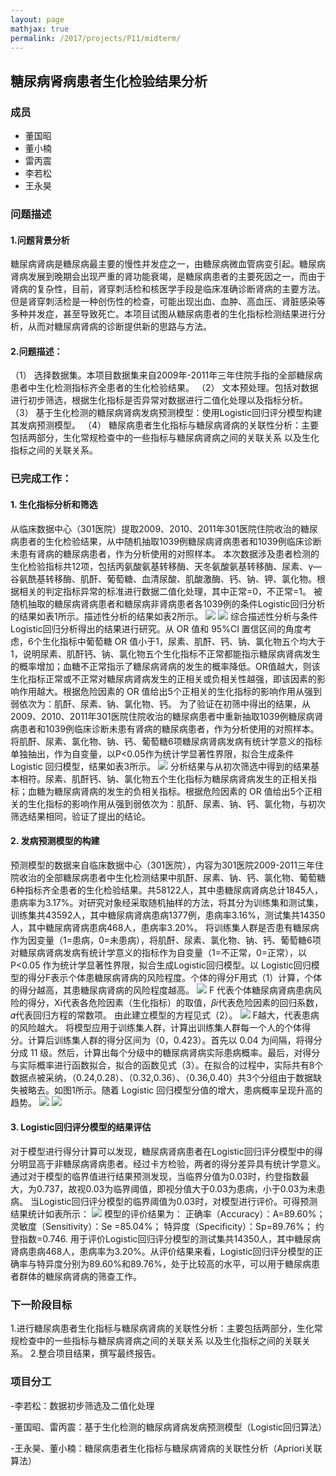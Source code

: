 ```yaml
---
layout: page
mathjax: true
permalink: /2017/projects/P11/midterm/
---
```


## 糖尿病肾病患者生化检验结果分析

### 成员

- 董国昭
- 董小楠
- 雷丙震
- 李若松
- 王永昊


### 问题描述

#### 1.问题背景分析

糖尿病肾病是糖尿病最主要的慢性并发症之一，由糖尿病微血管病变引起。糖尿病肾病发展到晚期会出现严重的肾功能衰竭，是糖尿病患者的主要死因之一，而由于肾病的复杂性，目前，肾穿刺活检和核医学手段是临床准确诊断肾病的主要方法。但是肾穿刺活检是一种创伤性的检查，可能出现出血、血肿、高血压、肾脏感染等多种并发症，甚至导致死亡。本项目试图从糖尿病患者的生化指标检测结果进行分析，从而对糖尿病肾病的诊断提供新的思路与方法。
#### 2.问题描述：

  （1） 选择数据集。本项目数据集来自2009年-2011年三年住院手指的全部糖尿病患者中生化检测指标齐全患者的生化检验结果。
  （2） 文本预处理。包括对数据进行初步筛选，根据生化指标是否异常对数据进行二值化处理以及指标分析。
  （3） 基于生化检测的糖尿病肾病发病预测模型：使用Logistic回归评分模型构建其发病预测模型。
  （4） 糖尿病患者生化指标与糖尿病肾病的关联性分析：主要包括两部分，生化常规检查中的一些指标与糖尿病肾病之间的关联关系
以及生化指标之间的关联关系。

### 已完成工作：


#### 1.	生化指标分析和筛选  
从临床数据中心（301医院）提取2009、2010、2011年301医院住院收治的糖尿病患者的生化检验结果，从中随机抽取1039例糖尿病肾病患者和1039例临床诊断未患有肾病的糖尿病患者，作为分析使用的对照样本。
本次数据涉及患者检测的生化检验指标共12项，包括丙氨酸氨基转移酶、天冬氨酸氨基转移酶、尿素、γ—谷氨酰基转移酶、肌酐、葡萄糖、血清尿酸、肌酸激酶、钙、钠、钾、氯化物。根据相关的判定指标异常的标准进行数据二值化处理，其中正常=0，不正常=1。
被随机抽取的糖尿病肾病患者和糖尿病非肾病患者各1039例的条件Logistic回归分析的结果如表1所示。描述性分析的结果如表2所示。
![](https://github.com/Jasonwyh/Image_Mid_DM/blob/master/fig01.png)
![](https://github.com/Jasonwyh/Image_Mid_DM/blob/master/fig02.jpg)
综合描述性分析与条件Logistic回归分析得出的结果进行研究。从 OR 值和 95%CI 置信区间的角度考虑，6个生化指标中葡萄糖 OR 值小于1，尿素、肌酐、钙、钠、氯化物五个均大于1，说明尿素、肌酐钙、钠、氯化物五个生化指标不正常都能指示糖尿病肾病发生的概率增加；血糖不正常指示了糖尿病肾病的发生的概率降低。OR值越大，则该生化指标正常或不正常对糖尿病肾病发生的正相关或负相关性越强，即该因素的影响作用越大。根据危险因素的 OR 值给出5个正相关的生化指标的影响作用从强到弱依次为：肌酐、尿素、钠、氯化物、钙。
为了验证在初筛中得出的结果，从2009、2010、2011年301医院住院收治的糖尿病患者中重新抽取1039例糖尿病肾病患者和1039例临床诊断未患有肾病的糖尿病患者，作为分析使用的对照样本。将肌酐、尿素、氯化物、钠、钙、葡萄糖6项糖尿病肾病发病有统计学意义的指标单独抽出，作为自变量，以P<0.05作为统计学显著性界限，拟合生成条件Logistic 回归模型，结果如表3所示。
![](https://github.com/Jasonwyh/Image_Mid_DM/blob/master/fig03.jpg)
分析结果与从初次筛选中得到的结果基本相符。尿素、肌酐钙、钠、氯化物五个生化指标为糖尿病肾病发生的正相关指标；血糖为糖尿病肾病的发生的负相关指标。根据危险因素的 OR 值给出5个正相关的生化指标的影响作用从强到弱依次为：肌酐、尿素、钠、钙、氯化物，与初次筛选结果相同，验证了提出的结论。
#### 2.	发病预测模型的构建
预测模型的数据来自临床数据中心（301医院），内容为301医院2009-2011三年住院收治的全部糖尿病患者中生化检测结果中肌酐、尿素、钠、钙、氯化物、葡萄糖6种指标齐全患者的生化检验结果。共58122人，其中患糖尿病肾病总计1845人，患病率为3.17%。对研究对象经采取随机抽样的方法，将其分为训练集和测试集，训练集共43592人，其中糖尿病肾病患病1377例，患病率3.16%，测试集共14350人，其中糖尿病肾病患病468人，患病率3.20%。
将训练集人群是否患有糖尿病作为因变量（1=患病，0=未患病），将肌酐、尿素、氯化物、钠、钙、葡萄糖6项对糖尿病肾病发病有统计学意义的指标作为自变量（1=不正常，0=正常），以 P<0.05 作为统计学显著性界限，拟合生成Logistic回归模型。以 Logistic回归模型的得分F表示个体患糖尿病肾病的风险程度。个体的得分F用式（1）计算，个体的得分越高，其患糖尿病肾病的风险程度越高。
![](https://github.com/Jasonwyh/Image_Mid_DM/blob/master/fig04.jpg)
    F 代表个体糖尿病肾病患病风险的得分，Xi代表各危险因素（生化指标）的取值，𝛽𝑖代表危险因素的回归系数，𝛼代表回归方程的常数项。
由此建立模型的方程见式（2）。
![](https://github.com/Jasonwyh/Image_Mid_DM/blob/master/fig05.jpg)
    F越大，代表患病的风险越大。
    将模型应用于训练集人群，计算出训练集人群每一个人的个体得分。计算后训练集人群的得分区间为（0，0.423）。首先以 0.04 为间隔，将得分分成 11 级。然后，计算出每个分级中的糖尿病肾病实际患病概率。最后，对得分与实际概率进行函数拟合，拟合的函数见式（3）。在拟合的过程中，实际共有8个数据点被采纳，（0.24,0.28）、（0.32,0.36）、（0.36,0.40）共3个分组由于数据缺失被略去。如图1所示。随着 Logistic 回归模型分值的增大，患病概率呈现升高的趋势。
![](https://github.com/Jasonwyh/Image_Mid_DM/blob/master/fig06.jpg)
![](https://github.com/Jasonwyh/Image_Mid_DM/blob/master/fig07.jpg)
#### 3. Logistic回归评分模型的结果评估
对于模型进行得分计算可以发现，糖尿病肾病患者在Logistic回归评分模型中的得分明显高于非糖尿病肾病患者。经过卡方检验，两者的得分差异具有统计学意义。
通过对于模型的临界值进行结果预测发现，当临界分值为0.03时，约登指数最大，为0.737，故视0.03为临界阈值，即视分值大于0.03为患病，小于0.03为未患病。
当Logistic回归评分模型的临界阈值为0.03时，对模型进行评价。可得预测结果统计如表所示：
![](https://github.com/Jasonwyh/Image_Mid_DM/blob/master/fig08.jpg)
模型的评价结果为：
正确率（Accuracy）：A=89.60%；
灵敏度（Sensitivity）：Se =85.04%； 
特异度（Specificity）：Sp=89.76%；
约登指数=0.746.
    用于评价Logistic回归评分模型的测试集共14350人，其中糖尿病肾病患病468人，患病率为3.20%。从评价结果来看，Logistic回归评分模型的正确率与特异度分别为89.60%和89.76%，处于比较高的水平，可以用于糖尿病患者群体的糖尿病肾病的筛查工作。

### 下一阶段目标
1.进行糖尿病患者生化指标与糖尿病肾病的关联性分析：主要包括两部分，生化常规检查中的一些指标与糖尿病肾病之间的关联关系 以及生化指标之间的关联关系。
2.整合项目结果，撰写最终报告。
    
### 项目分工

-李若松：数据初步筛选及二值化处理

-董国昭、雷丙震：基于生化检测的糖尿病肾病发病预测模型（Logistic回归算法）

-王永昊、董小楠：糖尿病患者生化指标与糖尿病肾病的关联性分析（Apriori关联算法）
